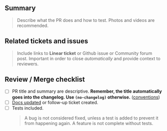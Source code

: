 ## Summary

> Describe what the PR does and how to test. Photos and videos are recommended.

## Related tickets and issues

> Include links to **Linear ticket** or Github issue or Community forum post. Important in order to close _automatically_ and provide context to reviewers.

## Review / Merge checklist

- [ ] PR title and summary are descriptive. **Remember, the title automatically goes into the changelog. Use `(no-changelog)` otherwise.** ([conventions](https://github.com/khulnasoft/flowease/blob/master/.github/pull_request_title_conventions.md))
- [ ] [Docs updated](https://github.com/khulnasoft/flowease-docs) or follow-up ticket created.
- [ ] Tests included.
  > A bug is not considered fixed, unless a test is added to prevent it from happening again.
  > A feature is not complete without tests.
